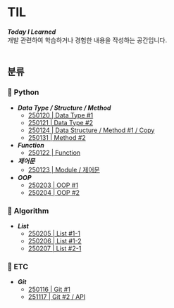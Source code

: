 # **TIL**
***Today I Learned***<br>
개발 관련하여 학습하거나 경험한 내용을 작성하는 공간입니다.
<br><br>

## 분류
### 📘 **Python**
- ***Data Type / Structure / Method***
    - [250120 | Data Type #1](/Python/250120.md)
    - [250121 | Data Type #2](/Python/250121.md)
    - [250124 | Data Structure / Method #1 / Copy](/Python/250124.md)
    - [250131 | Method #2](/Python/250131.md)
- ***Function***
  - [250122 | Function](/Python/250122.md)
- ***제어문***
    - [250123 | Module / 제어문](/Python/250123.md)
- ***OOP***
    - [250203 | OOP #1](/Python/250203.md)
    - [250204 | OOP #2](/Python/250204.md)

### 📗 **Algorithm**
- ***List***
    - [250205 | List #1-1](/Algorithm/250205.md)
    - [250206 | List #1-2](/Algorithm/250206.md)
    - [250207 | List #2-1](/Algorithm/250207.md)

### 📙 ETC
- ***Git***
    - [250116 | Git #1](/ETC/250205.md)
    - [251117 | Git #2 / API](/ETC/250206.md)
